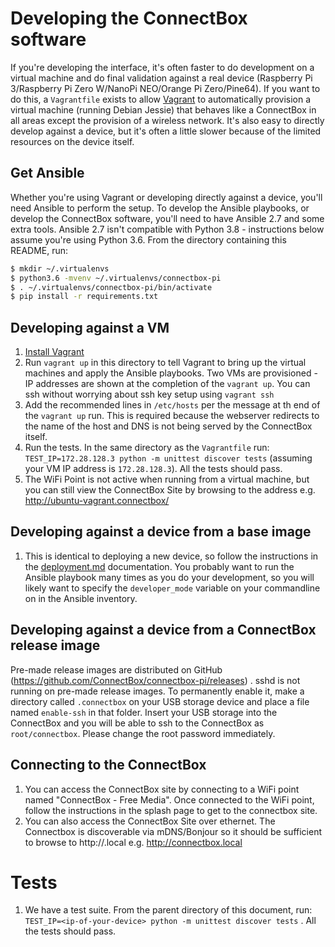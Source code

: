 # Developing the ConnectBox software

If you're developing the interface, it's often faster to do development on a virtual machine and do final validation against a real device (Raspberry Pi 3/Raspberry Pi Zero W/NanoPi NEO/Orange Pi Zero/Pine64). If you want to do this, a `Vagrantfile` exists to allow [Vagrant](https://www.vagrantup.com) to automatically provision a virtual machine (running Debian Jessie) that behaves like a ConnectBox in all areas except the provision of a wireless network. It's also easy to directly develop against a device, but it's often a little slower because of the limited resources on the device itself.

## Get Ansible

Whether you're using Vagrant or developing directly against a device, you'll need Ansible to perform the setup. To develop the Ansible playbooks, or develop the ConnectBox software, you'll need to have Ansible 2.7 and some extra tools. Ansible 2.7 isn't compatible with Python 3.8 - instructions below assume you're using Python 3.6. From the directory containing this README, run:

```bash
$ mkdir ~/.virtualenvs
$ python3.6 -mvenv ~/.virtualenvs/connectbox-pi
$ . ~/.virtualenvs/connectbox-pi/bin/activate
$ pip install -r requirements.txt
```


## Developing against a VM

1. [Install Vagrant](https://www.vagrantup.com/docs/installation/)
1. Run `vagrant up` in this directory to tell Vagrant to bring up the virtual machines and apply the Ansible playbooks. Two VMs are provisioned - IP addresses are shown at the completion of the `vagrant up`. You can ssh without worrying about ssh key setup using `vagrant ssh`
1. Add the recommended lines in `/etc/hosts` per the message at th end of the `vagrant up` run. This is required because the webserver redirects to the name of the host and DNS is not being served by the ConnectBox itself.
1. Run the tests. In the same directory as the `Vagrantfile` run: `TEST_IP=172.28.128.3 python -m unittest discover tests` (assuming your VM IP address is `172.28.128.3`). All the tests should pass.
1. The WiFi Point is not active when running from a virtual machine, but you can still view the ConnectBox Site by browsing to the address e.g. http://ubuntu-vagrant.connectbox/

## Developing against a device from a base image

1. This is identical to deploying a new device, so follow the instructions in the [deployment.md](deployment.md) documentation. You probably want to run the Ansible playbook many times as you do your development, so you will likely want to specify the `developer_mode` variable on your commandline on in the Ansible inventory.

## Developing against a device from a ConnectBox release image

Pre-made release images are distributed on GitHub (https://github.com/ConnectBox/connectbox-pi/releases) . sshd is not running on pre-made release images. To permanently enable it, make a directory called `.connectbox` on your USB storage device and place a file named `enable-ssh` in that folder. Insert your USB storage into the ConnectBox and you will be able to ssh to the ConnectBox as `root/connectbox`. Please change the root password immediately.

## Connecting to the ConnectBox

1. You can access the ConnectBox site by connecting to a WiFi point named "ConnectBox - Free Media". Once connected to the WiFi point, follow the instructions in the splash page to get to the connectbox site.
1. You can also access the ConnectBox Site over ethernet. The Connectbox is discoverable via mDNS/Bonjour so it should be sufficient to browse to http://<hostname>.local e.g. http://connectbox.local 

# Tests

1. We have a test suite. From the parent directory of this document, run: `TEST_IP=<ip-of-your-device> python -m unittest discover tests` . All the tests should pass.

